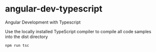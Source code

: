 # angular-dev-typescript
Angular Development with Typescript

Use the locally installed TypeScript compiler to compile all code samples into the dist directory

`npm run tsc`
